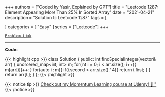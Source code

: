 
+++
authors = ["Coded by Yasir, Explained by GPT"]
title = "Leetcode 1287: Element Appearing More Than 25% In Sorted Array"
date = "2021-04-21"
description = "Solution to Leetcode 1287"
tags = [
    
]
categories = [
    "Easy"
]
series = ["Leetcode"]
+++



[`Problem Link`](https://leetcode.com/problems/element-appearing-more-than-25-in-sorted-array/description/)

---

**Code:**

{{< highlight cpp >}}
class Solution {
public:
	int findSpecialInteger(vector<int>& arr) {
		unordered_map<int, int> m;
		for(int i = 0; i < arr.size(); i++){
			m[arr[i]]++;
		}
		for(auto i : m){
			if(i.second > arr.size() / 4){
				return i.first;
			}
		}
		return arr[0];
	}
};
{{< /highlight >}}



{{< notice tip >}}
[Check out my Momentum Learning course at Udemy! 🚀 "](https://www.udemy.com/course/blind-75-the-data-structures-and-algorithms-essentials/)
{{< /notice >}}

